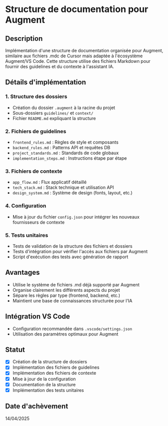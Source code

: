 # Structure de documentation pour Augment

## Description

Implémentation d'une structure de documentation organisée pour Augment, similaire aux fichiers .mdc de Cursor mais adaptée à l'écosystème Augment/VS Code. Cette structure utilise des fichiers Markdown pour fournir des guidelines et du contexte à l'assistant IA.

## Détails d'implémentation

### 1. Structure des dossiers

- Création du dossier `.augment` à la racine du projet
- Sous-dossiers `guidelines/` et `context/`
- Fichier `README.md` expliquant la structure

### 2. Fichiers de guidelines

- `frontend_rules.md` : Règles de style et composants
- `backend_rules.md` : Patterns API et requêtes DB
- `project_standards.md` : Standards de code globaux
- `implementation_steps.md` : Instructions étape par étape

### 3. Fichiers de contexte

- `app_flow.md` : Flux applicatif détaillé
- `tech_stack.md` : Stack technique et utilisation API
- `design_system.md` : Système de design (fonts, layout, etc.)

### 4. Configuration

- Mise à jour du fichier `config.json` pour intégrer les nouveaux fournisseurs de contexte

### 5. Tests unitaires

- Tests de validation de la structure des fichiers et dossiers
- Tests d'intégration pour vérifier l'accès aux fichiers par Augment
- Script d'exécution des tests avec génération de rapport

## Avantages

- Utilise le système de fichiers .md déjà supporté par Augment
- Organise clairement les différents aspects du projet
- Sépare les règles par type (frontend, backend, etc.)
- Maintient une base de connaissances structurée pour l'IA

## Intégration VS Code

- Configuration recommandée dans `.vscode/settings.json`
- Utilisation des paramètres optimaux pour Augment

## Statut

- [x] Création de la structure de dossiers
- [x] Implémentation des fichiers de guidelines
- [x] Implémentation des fichiers de contexte
- [x] Mise à jour de la configuration
- [x] Documentation de la structure
- [x] Implémentation des tests unitaires

## Date d'achèvement

14/04/2025

